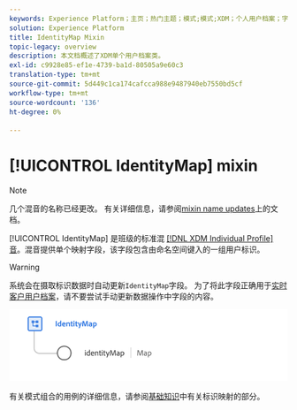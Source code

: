 ```yaml
---
keywords: Experience Platform；主页；热门主题；模式;模式;XDM；个人用户档案；字段；模式;模式；标识映射；标识映射；模式设计；映射；映射；合并模式;合并
solution: Experience Platform
title: IdentityMap Mixin
topic-legacy: overview
description: 本文档概述了XDM单个用户档案类。
exl-id: c9928e85-ef1e-4739-ba1d-80505a9e60c3
translation-type: tm+mt
source-git-commit: 5d449c1ca174cafcca988e9487940eb7550bd5cf
workflow-type: tm+mt
source-wordcount: '136'
ht-degree: 0%

---
```


# [!UICONTROL IdentityMap] mixin

>[!NOTE]
>
>几个混音的名称已经更改。 有关详细信息，请参阅[mixin name updates](../name-updates.md)上的文档。

[!UICONTROL IdentityMap] 是班级的标准混 [[!DNL XDM Individual Profile] 音](../../classes/individual-profile.md)。混音提供单个映射字段，该字段包含由命名空间键入的一组用户标识。

>[!WARNING]
>
>系统会在摄取标识数据时自动更新`IdentityMap`字段。 为了将此字段正确用于[实时客户用户档案](../../../profile/home.md)，请不要尝试手动更新数据操作中字段的内容。

<img src="../../images/mixins/identitymap.png" width="600" /><br />

有关模式组合的用例的详细信息，请参阅[基础知识](../../schema/composition.md#identityMap)中有关标识映射的部分。
